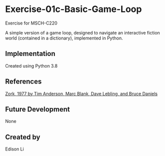 # Exercise-01c-Basic-Game-Loop

Exercise for MSCH-C220

A simple version of a game loop, designed to navigate an interactive fiction world (contained in a dictionary), implemented in Python.

## Implementation
Created using Python 3.8

## References
[Zork, 1977 by Tim Anderson, Marc Blank, Dave Lebling, and Bruce Daniels](https://en.wikipedia.org/wiki/Zork)

## Future Development
None

## Created by
Edison Li